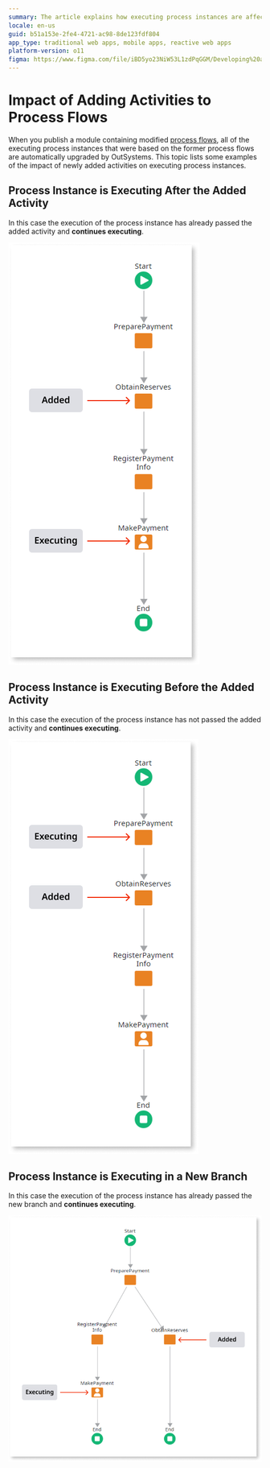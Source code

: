 ```yaml
---
summary: The article explains how executing process instances are affected by the addition of new activities in OutSystems process flows
locale: en-us
guid: b51a153e-2fe4-4721-ac98-8de123fdf804
app_type: traditional web apps, mobile apps, reactive web apps
platform-version: o11
figma: https://www.figma.com/file/iBD5yo23NiW53L1zdPqGGM/Developing%20an%20Application?node-id=266:29
---
```

# Impact of Adding Activities to Process Flows

When you publish a module containing modified [process flows](../process-flow/process-flow-editor.md), all of the executing process instances that were based on the former process flows are automatically upgraded by OutSystems. This topic lists some examples of the impact of newly added activities on executing process instances.


## Process Instance is Executing After the Added Activity

In this case the execution of the process instance has already passed the added activity and **continues executing**.

![Diagram showing a process instance execution after an activity has been added to the process flow](images/process-upgrade-adding-past.png "Process Instance Executing After Added Activity")


## Process Instance is Executing Before the Added Activity

In this case the execution of the process instance has not passed the added activity and **continues executing**.

![Illustration of a process instance executing before reaching a newly added activity in the process flow](images/process-upgrade-adding-future.png "Process Instance Executing Before Added Activity")


## Process Instance is Executing in a New Branch

In this case the execution of the process instance has already passed the new branch and **continues executing**.

![Flowchart depicting a process instance execution that has bypassed a new branch in the process flow](images/process-upgrade-adding-branch.png "Process Instance in a New Branch")

